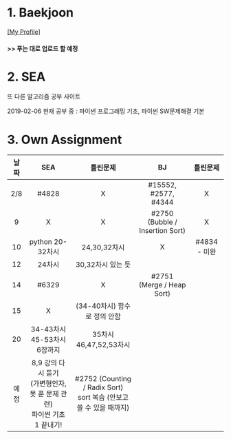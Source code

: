 # 1. Baekjoon 

[[My Profile]](https://www.acmicpc.net/user/riim715)

#### >> 푸는 대로 업로드 할 예정


# 2. SEA

또 다른 알고리즘 공부 사이트 

2019-02-06 현재 공부 중 : 파이썬 프로그래밍 기초, 파이썬 SW문제해결 기본



# 3. Own Assignment

날짜 | SEA | 틀린문제| BJ | 틀린문제
:---:|:---: |:---: |:---:|:---:
2/8 | #4828 | X | #15552, #2577, #4344 | X
9 | X | X | #2750 (Bubble / Insertion Sort) | X
10 | python 20-32차시 | 24,30,32차시 | X | #4834 - 미완
12 | 24차시 | 30,32차시 있는 듯 |
14 | #6329 | X | #2751 (Merge / Heap Sort) |
15 | X | (34-40차시) 함수로 정의 안함 | 
20 | 34-43차시 <br> 45-53차시 <br> 6장까지  |35차시 <br> 46,47,52,53차시 | 
예정 | 8,9 강의 다시 듣기 <br> (가변형인자, 못 푼 문제 관련)<br> 파이썬 기초 1 끝내기!  | #2752 (Counting / Radix Sort) <br> sort 복습 (안보고 쓸 수 있을 때까지) 
